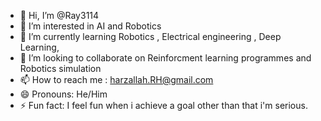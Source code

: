 - 👋 Hi, I’m @Ray3114
- 👀 I’m interested in AI and Robotics
- 🌱 I’m currently learning Robotics , Electrical engineering , Deep Learning, 
- 💞️ I’m looking to collaborate on Reinforcment learning programmes and Robotics simulation
- 📫 How to reach me : harzallah.RH@gmail.com
- 😄 Pronouns: He/Him
- ⚡ Fun fact: I feel fun when i achieve a goal other than that i'm serious. 

<!---
Ray3114/Ray3114 is a ✨ special ✨ repository because its `README.md` (this file) appears on your GitHub profile.
You can click the Preview link to take a look at your changes.
--->
